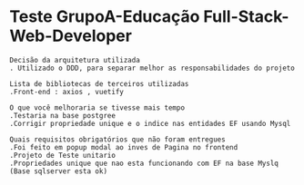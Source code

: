 # Teste GrupoA-Educação Full-Stack-Web-Developer

    Decisão da arquitetura utilizada
    . Utilizado o DDD, para separar melhor as responsabilidades do projeto
    
    Lista de bibliotecas de terceiros utilizadas
    .Front-end : axios , vuetify
    
    O que você melhoraria se tivesse mais tempo
    .Testaria na base postgree
    .Corrigir propriedade unique e o indice nas entidades EF usando Mysql
    
    Quais requisitos obrigatórios que não foram entregues
    .Foi feito em popup modal ao inves de Pagina no frontend
    .Projeto de Teste unitario
    .Propriedades unique que nao esta funcionando com EF na base Myslq (Base sqlserver esta ok) 
